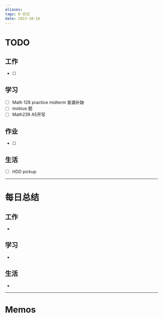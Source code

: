 ```yaml
---
aliases:
tags: D-日记
date: 2023-10-18
---
```

# TODO

## 工作

- [ ] 
## 学习

- [ ] Math 128 practice midterm 查漏补缺
- [ ] mobius 题
- [ ] Math239 A5开写
## 作业

- [ ] 
## 生活

- [ ] HDD pickup
*** 
# 每日总结

## 工作

- 
## 学习

- 
## 生活

- 

----------------------
# Memos

